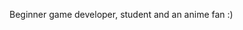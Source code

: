 Beginner game developer, student and an anime fan :)

<!---
m1key-dev/m1key-dev is a ✨ special ✨ repository because its `README.md` (this file) appears on your GitHub profile.
You can click the Preview link to take a look at your changes.
--->
